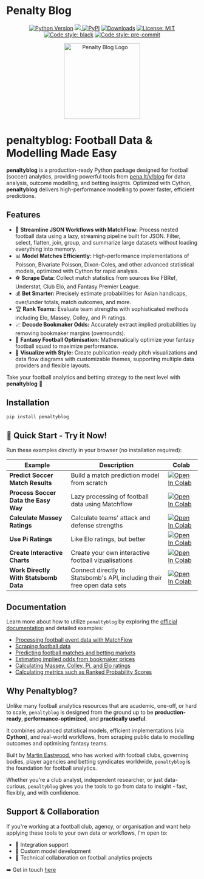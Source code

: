 <img src="https://raw.githubusercontent.com/martineastwood/penaltyblog/refs/heads/master/logo.png" width="0" height="0" style="display:none;"/>

<meta property="og:image" content="https://raw.githubusercontent.com/martineastwood/penaltyblog/refs/heads/master/logo.png" />
<meta property="og:image:alt" content="penaltyblog python package for soccer modeling" />
<meta name="twitter:image" content="https://raw.githubusercontent.com/martineastwood/penaltyblog/refs/heads/master/logo.png">
<meta name="twitter:card" content="summary_large_image">

# Penalty Blog

<div align="center">

  <a href="">[![Python Version](https://img.shields.io/pypi/pyversions/penaltyblog)](https://pypi.org/project/penaltyblog/)</a>
<a href="https://codecov.io/github/martineastwood/penaltyblog" >
<img src="https://codecov.io/github/martineastwood/penaltyblog/branch/master/graph/badge.svg?token=P0WDHRGIG2"/>
</a>
  <a href="">[![PyPI](https://img.shields.io/pypi/v/penaltyblog.svg)](https://pypi.org/project/penaltyblog/)</a>
  <a href="">[![Downloads](https://static.pepy.tech/badge/penaltyblog)](https://pepy.tech/project/penaltyblog)</a>
  <a href="">[![License: MIT](https://img.shields.io/badge/License-MIT-yellow.svg)](https://opensource.org/licenses/MIT)</a>
  <a href="">[![Code style: black](https://img.shields.io/badge/code%20style-black-000000.svg)](https://github.com/psf/black)</a>
  <a href="">[![Code style: pre-commit](https://img.shields.io/badge/pre--commit-enabled-brightgreen?logo=pre-commit&logoColor=white)](https://github.com/pre-commit/pre-commit)</a>

</div>


<div align="center">
  <img src="logo.png" alt="Penalty Blog Logo" width="200">
</div>


# penaltyblog: Football Data & Modelling Made Easy

**penaltyblog** is a production-ready Python package designed for football (soccer) analytics, providing powerful tools from [pena.lt/y/blog](https://pena.lt/y/blog) for data analysis, outcome modelling, and betting insights. Optimized with Cython, **penaltyblog** delivers high-performance modelling to power faster, efficient predictions.

## Features

- 🔄 **Streamline JSON Workflows with MatchFlow:** Process nested football data using a lazy, streaming pipeline built for JSON. Filter, select, flatten, join, group, and summarize large datasets without loading everything into memory.
- 📊 **Model Matches Efficiently:** High-performance implementations of Poisson, Bivariate Poisson, Dixon-Coles, and other advanced statistical models, optimized with Cython for rapid analysis.
- ⚽ **Scrape Data:** Collect match statistics from sources like FBRef, Understat, Club Elo, and Fantasy Premier League.
- 💰 **Bet Smarter:** Precisely estimate probabilities for Asian handicaps, over/under totals, match outcomes, and more.
- 🏆 **Rank Teams:** Evaluate team strengths with sophisticated methods including Elo, Massey, Colley, and Pi ratings.
- 📈 **Decode Bookmaker Odds:** Accurately extract implied probabilities by removing bookmaker margins (overrounds).
- 🎯 **Fantasy Football Optimisation:** Mathematically optimize your fantasy football squad to maximize performance.
- 🎨 **Visualize with Style:** Create publication-ready pitch visualizations and data flow diagrams with customizable themes, supporting multiple data providers and flexible layouts.

Take your football analytics and betting strategy to the next level with **penaltyblog** 🚀

## Installation

```bash
pip install penaltyblog
```

## 🚀 Quick Start - Try it Now!

Run these examples directly in your browser (no installation required):

| Example | Description | Colab |
|---------|-------------|-------|
| **Predict Soccer Match Results** | Build a match prediction model from scratch | [![Open In Colab](https://colab.research.google.com/assets/colab-badge.svg)](https://colab.research.google.com/drive/1GjrDG_iq_9_lxEQK_aBmr-jCCCnFt0v7?usp=sharing) |
| **Process Soccer Data the Easy Way** | Lazy processing of football data using Matchflow | [![Open In Colab](https://colab.research.google.com/assets/colab-badge.svg)](https://colab.research.google.com/drive/1rRJV8mNOTLTXmn5cOGT4faxIwIP44pC-?usp=sharing) |
| **Calculate Massey Ratings** | Calculate teams' attack and defense strengths | [![Open In Colab](https://colab.research.google.com/assets/colab-badge.svg)](https://colab.research.google.com/drive/1d_WPJwQgrogeSI9oIO9fY8s18CPPZ8nL?usp=sharing) |
| **Use Pi Ratings** | Like Elo ratings, but better | [![Open In Colab](https://colab.research.google.com/assets/colab-badge.svg)](https://colab.research.google.com/drive/12qEDCNYG-FFHOJ_kURe0cm80sScandyh?usp=sharing) |
| **Create Interactive Charts** | Create your own interactive football vizualisations | [![Open In Colab](https://colab.research.google.com/assets/colab-badge.svg)](https://colab.research.google.com/drive/1xFfIdvmbFcjHlS_2eHEu3NxD-xLNrbpY?usp=sharing) |
| **Work Directly With Statsbomb Data** | Connect directly to Statsbomb's API, including their free open data sets | [![Open In Colab](https://colab.research.google.com/assets/colab-badge.svg)](https://colab.research.google.com/drive/1xFfIdvmbFcjHlS_2eHEu3NxD-xLNrbpY?usp=sharing) |

## Documentation

Learn more about how to utilize `penaltyblog` by exploring the [official documentation](https://penaltyblog.readthedocs.io/en/latest/) and detailed examples:

- [Processing football event data with MatchFlow](https://penaltyblog.readthedocs.io/en/latest/matchflow/index.html)
- [Scraping football data](https://penaltyblog.readthedocs.io/en/latest/scrapers/index.html)
- [Predicting football matches and betting markets](https://penaltyblog.readthedocs.io/en/latest/models/index.html)
- [Estimating implied odds from bookmaker prices](https://penaltyblog.readthedocs.io/en/latest/implied/index.html)
- [Calculating Massey, Colley, Pi, and Elo ratings](https://penaltyblog.readthedocs.io/en/latest/ratings/index.html)
- [Calculating metrics such as Ranked Probability Scores](https://penaltyblog.readthedocs.io/en/latest/metrics/index.html)

## Why Penaltyblog?

Unlike many football analytics resources that are academic, one-off, or hard to scale, `penaltyblog` is designed from the ground up to be **production-ready**, **performance-optimized**, and **practically useful**.

It combines advanced statistical models, efficient implementations (via **Cython**), and real-world workflows, from scraping public data to modelling outcomes and optimising fantasy teams.

Built by [Martin Eastwood](https://pena.lt/y/about), who has worked with football clubs, governing bodies, player agencies and betting syndicates worldwide, `penaltyblog` is the foundation for football analytics.

Whether you're a club analyst, independent researcher, or just data-curious, `penaltyblog` gives you the tools to go from data to insight - fast, flexibly, and with confidence.

## Support & Collaboration

If you're working at a football club, agency, or organisation and want help applying these tools to your own data or workflows, I'm open to:

- 📂 Integration support
- 🔧 Custom model development
- 🧠 Technical collaboration on football analytics projects

➡️ Get in touch [here](https://pena.lt/y/contact)
